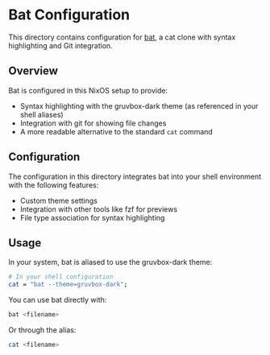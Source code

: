 # Bat Configuration

This directory contains configuration for [bat](https://github.com/sharkdp/bat), a cat clone with syntax highlighting and Git integration.

## Overview

Bat is configured in this NixOS setup to provide:

- Syntax highlighting with the gruvbox-dark theme (as referenced in your shell aliases)
- Integration with git for showing file changes
- A more readable alternative to the standard `cat` command

## Configuration

The configuration in this directory integrates bat into your shell environment with the following features:

- Custom theme settings
- Integration with other tools like fzf for previews
- File type association for syntax highlighting

## Usage

In your system, bat is aliased to use the gruvbox-dark theme:

```bash
# In your shell configuration
cat = "bat --theme=gruvbox-dark";
```

You can use bat directly with:

```bash
bat <filename>
```

Or through the alias:

```bash
cat <filename>
```
